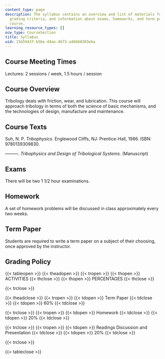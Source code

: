 ```yaml
---
content_type: page
description: The syllabus contains an overview and list of materials for the course,
  grading criteria, and information about exams, homeworks, and term paper of the
  course.
learning_resource_types: []
ocw_type: CourseSection
title: Syllabus
uid: 15b5943f-b5be-d4ae-4673-a46660303eba
---
```


Course Meeting Times
--------------------

Lectures: 2 sessions / week, 1.5 hours / session

Course Overview
---------------

Tribology deals with friction, wear, and lubrication. This course will approach tribology in terms of both the science of basic mechanisms, and the technologies of design, manufacture and maintenance.

Course Texts
------------

Suh, N. P. _Tribophysics_. Englewood Cliffs, NJ: Prentice-Hall, 1986. ISBN: 9780139309830.

———. _Tribophysics and Design of Tribological Systems_. (Manuscript)

Exams
-----

There will be two 1 1/2 hour examinations.

Homework
--------

A set of homework problems will be discussed in class approximately every two weeks.

Term Paper
----------

Students are required to write a term paper on a subject of their choosing, once approved by the instructor.

Grading Policy
--------------

{{< tableopen >}}
{{< theadopen >}}
{{< tropen >}}
{{< thopen >}}
ACTIVITIES
{{< thclose >}}
{{< thopen >}}
PERCENTAGES
{{< thclose >}}

{{< trclose >}}

{{< theadclose >}}
{{< tropen >}}
{{< tdopen >}}
Term Paper
{{< tdclose >}}
{{< tdopen >}}
60%
{{< tdclose >}}

{{< trclose >}}
{{< tropen >}}
{{< tdopen >}}
Homework
{{< tdclose >}}
{{< tdopen >}}
20%
{{< tdclose >}}

{{< trclose >}}
{{< tropen >}}
{{< tdopen >}}
Readings Discussion and Presentation
{{< tdclose >}}
{{< tdopen >}}
20%
{{< tdclose >}}

{{< trclose >}}

{{< tableclose >}}